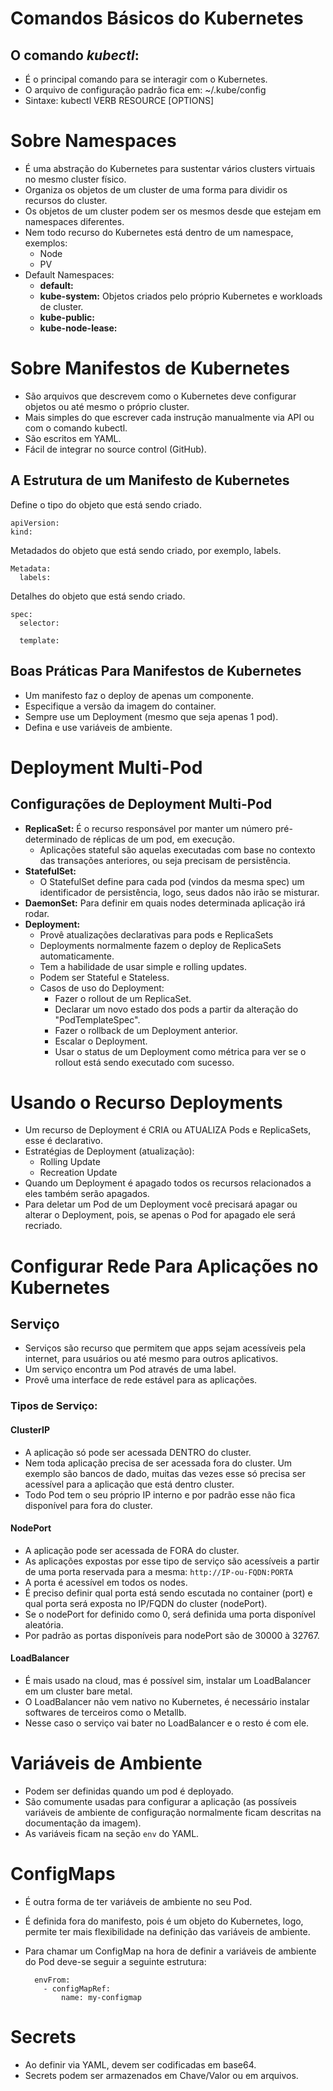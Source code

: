 # Comandos Básicos do Kubernetes

## O comando *kubectl*:

- É o principal comando para se interagir com o Kubernetes.
- O arquivo de configuração padrão fica em: ~/.kube/config
- Sintaxe: kubectl VERB RESOURCE [OPTIONS]

# Sobre Namespaces

- É uma abstração do Kubernetes para sustentar vários clusters virtuais no mesmo cluster físico.
- Organiza os objetos de um cluster de uma forma para dividir os recursos do cluster.
- Os objetos de um cluster podem ser os mesmos desde que estejam em namespaces diferentes.
- Nem todo recurso do Kubernetes está dentro de um namespace, exemplos:
	- Node
	- PV
- Default Namespaces:
	- **default:** 
	- **kube-system:** Objetos criados pelo próprio Kubernetes e workloads de cluster.
	- **kube-public:** 
	- **kube-node-lease:** 

# Sobre Manifestos de Kubernetes

- São arquivos que descrevem como o Kubernetes deve configurar objetos ou até mesmo o próprio cluster.
- Mais simples do que escrever cada instrução manualmente via API	ou com o comando kubectl.
- São escritos em YAML.
- Fácil de integrar no source control (GitHub).

## A Estrutura de um Manifesto de Kubernetes

Define o tipo do objeto que está sendo criado.

    apiVersion:
    kind:

Metadados do objeto que está sendo criado, por exemplo, labels.

    Metadata:
      labels:
 
Detalhes do objeto que está sendo criado.

    spec:
      selector:
      
      template:

## Boas Práticas Para Manifestos de Kubernetes

- Um manifesto faz o deploy de apenas um componente.
- Especifique a versão da imagem do container.
- Sempre use um Deployment (mesmo que seja apenas 1 pod).
- Defina e use variáveis de ambiente.

# Deployment Multi-Pod

## Configurações de Deployment Multi-Pod

- **ReplicaSet:** É o recurso responsável por manter um número pré-determinado de réplicas de um pod, em execução.
	- Aplicações stateful são aquelas executadas com base no contexto das transações anteriores, ou seja precisam de persistência.
- **StatefulSet:**
	- O StatefulSet define para cada pod (vindos da mesma spec) um identificador de persistência, logo, seus dados não irão se misturar.
- **DaemonSet:** Para definir em quais nodes determinada aplicação irá rodar.
- **Deployment:**
	- Provê atualizações declarativas para pods e ReplicaSets
	- Deployments normalmente fazem o deploy de ReplicaSets automaticamente.
	- Tem a habilidade de usar simple e rolling updates.
	- Podem ser Stateful e Stateless.
	- Casos de uso do Deployment:
		- Fazer o rollout de um ReplicaSet.
		- Declarar um novo estado dos pods a partir da alteração do "PodTemplateSpec".
		- Fazer o rollback de um Deployment anterior.
		- Escalar o Deployment.
		- Usar o status de um Deployment como métrica para ver se o rollout está sendo executado com sucesso.

# Usando o Recurso Deployments

- Um recurso de Deployment é CRIA ou ATUALIZA Pods e ReplicaSets, esse é declarativo.
- Estratégias de Deployment (atualização):
	- Rolling Update
	- Recreation Update
- Quando um Deployment é apagado todos os recursos relacionados a eles também serão apagados.
- Para deletar um Pod de um Deployment você precisará apagar ou alterar o Deployment, pois, se apenas o Pod for apagado ele será recriado.

# Configurar Rede Para Aplicações no Kubernetes

## Serviço

- Serviços são recurso que permitem que apps sejam acessíveis pela internet, para usuários ou até mesmo para outros aplicativos.
- Um serviço encontra um Pod através de uma label.
- Provê uma interface de rede estável para as aplicações.

### Tipos de Serviço:

#### ClusterIP

- A aplicação só pode ser acessada DENTRO do cluster.
- Nem toda aplicação precisa de ser acessada fora do cluster. Um exemplo são bancos de dado, muitas das vezes esse só precisa ser acessível para a aplicação que está dentro cluster.
- Todo Pod tem o seu próprio IP interno e por padrão esse não fica disponível para fora do cluster.

#### NodePort

- A aplicação pode ser acessada de FORA do cluster.
- As aplicações expostas por esse tipo de serviço são acessíveis a partir de uma porta reservada para a mesma: `http://IP-ou-FQDN:PORTA`
- A porta é acessível em todos os nodes.
- É preciso definir qual porta está sendo escutada no container (port) e qual porta será exposta no IP/FQDN do cluster (nodePort).
- Se o nodePort for definido como 0, será definida uma porta disponível aleatória.
- Por padrão as portas disponíveis para nodePort são de 30000 à 32767.

#### LoadBalancer

- É mais usado na cloud, mas é possível sim, instalar um LoadBalancer em um cluster bare metal.
- O LoadBalancer não vem nativo no Kubernetes, é necessário instalar softwares de terceiros como o Metallb.
- Nesse caso o serviço vai bater no LoadBalancer e o resto é com ele.

# Variáveis de Ambiente

- Podem ser definidas quando um pod é deployado.
- São comumente usadas para configurar a aplicação (as possíveis variáveis de ambiente de configuração normalmente ficam descritas na documentação da imagem).
- As variáveis ficam na seção `env` do YAML.

# ConfigMaps

- É outra forma de ter variáveis de ambiente no seu Pod.
- É definida fora do manifesto, pois é um objeto do Kubernetes, logo, permite ter mais flexibilidade na definição das variáveis de ambiente.
- Para chamar um ConfigMap na hora de definir a variáveis de ambiente do Pod deve-se seguir a seguinte estrutura:

	    envFrom:
	      - configMapRef:
	          name: my-configmap

# Secrets

- Ao definir via YAML, devem ser codificadas em base64.
- Secrets podem ser armazenados em Chave/Valor ou em arquivos.